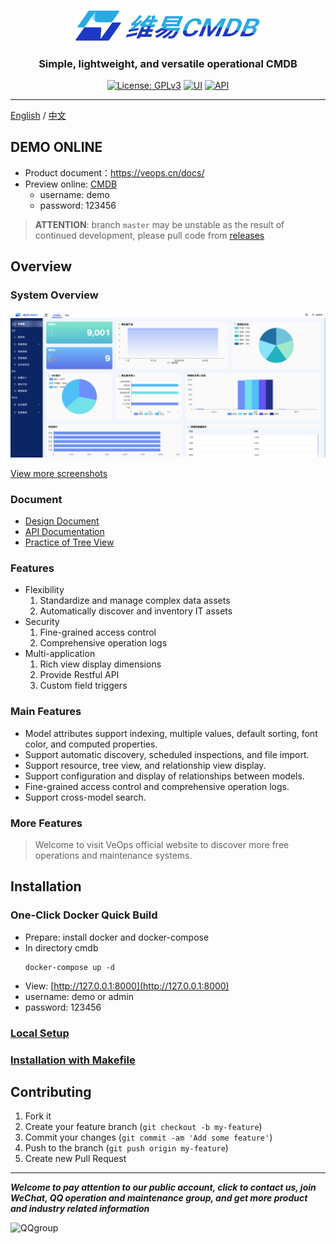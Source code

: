 
<p align="center">
  <a href="https://veops.cn"><img src="images/logo.png" alt="维易CMDB" width="300"/></a>
</p>
<h3 align="center">Simple, lightweight, and versatile operational CMDB</h3>
<p align="center">
  <a href="https://github.com/veops/cmdb/blob/master/LICENSE"><img src="https://img.shields.io/badge/License-AGPLv3-brightgreen" alt="License: GPLv3"></a>
  <a href="https:https://github.com/sendya/ant-design-pro-vue"><img src="https://img.shields.io/badge/UI-Ant%20Design%20Pro%20Vue-brightgreen" alt="UI"></a>
  <a href="https://github.com/pallets/flask"><img src="https://img.shields.io/badge/API-Flask-brightgreen" alt="API"></a>
</p>


------------------------------

[English](README_en.md) / [中文](../README.md)

## DEMO ONLINE
- Product document：https://veops.cn/docs/
- Preview online: <a href="https://cmdb.veops.cn" target="_blank">CMDB</a>
  - username: demo
  - password: 123456

> **ATTENTION**: branch `master` may be unstable as the result of continued development, please pull code from [releases](https://github.com/veops/cmdb/releases)

## Overview

### System Overview

<img src=docs/images/dashboard.png />

[View more screenshots](screenshot.md)

### Document

- <a href="https://zhuanlan.zhihu.com/p/98453732" target="_blank">Design Document</a>
- <a href="https://github.com/veops/cmdb/tree/master/docs/cmdb_api.md" target="_blank">API Documentation</a>
- <a href="https://mp.weixin.qq.com/s/EflmmJ-qdUkddTx2hRt3pA" target="_blank">Practice of Tree View</a>

### Features

- Flexibility
  1. Standardize and manage complex data assets
  2. Automatically discover and inventory IT assets
- Security
  1. Fine-grained access control
  2. Comprehensive operation logs
- Multi-application
  1. Rich view display dimensions
  2. Provide Restful API
  3. Custom field triggers

### Main Features

- Model attributes support indexing, multiple values, default sorting, font color, and computed properties.
- Support automatic discovery, scheduled inspections, and file import.
- Support resource, tree view, and relationship view display.
- Support configuration and display of relationships between models.
- Fine-grained access control and comprehensive operation logs.
- Support cross-model search.



### More Features

> Welcome to visit VeOps official website to discover more free operations and maintenance systems.

## Installation

### One-Click Docker Quick Build

- Prepare: install docker and docker-compose
- In directory cmdb
  ```
  docker-compose up -d
  ```
- View: [http://127.0.0.1:8000](http://127.0.0.1:8000)
- username: demo or admin
- password: 123456


### [Local Setup](local_en.md)

### [Installation with Makefile](makefile_en.md)

## Contributing

1. Fork it
1. Create your feature branch (`git checkout -b my-feature`)
1. Commit your changes (`git commit -am 'Add some feature'`)
1. Push to the branch (`git push origin my-feature`)
1. Create new Pull Request

---

_**Welcome to pay attention to our public account, click to contact us, join WeChat, QQ operation and maintenance group, and get more product and industry related information**_

![QQgroup](images/qrcode_for_gzh.jpg)
